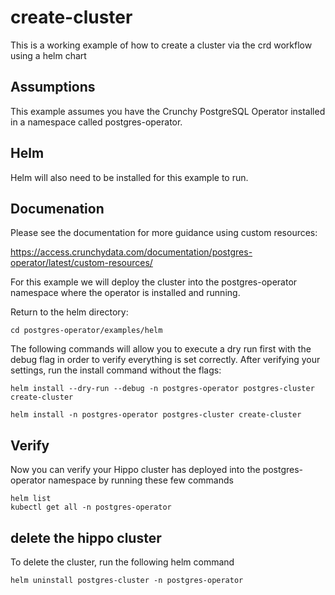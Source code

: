 # create-cluster

This is a working example of how to create a cluster via the crd workflow
using a helm chart

## Assumptions
This example assumes you have the Crunchy PostgreSQL Operator installed
in a namespace called postgres-operator.  

## Helm
Helm will also need to be installed for this example to run.

## Documenation
Please see the documentation for more guidance using custom resources:

https://access.crunchydata.com/documentation/postgres-operator/latest/custom-resources/



For this example we will deploy the cluster into the 
postgres-operator namespace where the operator is installed 
and running.

Return to the helm directory: 
```
cd postgres-operator/examples/helm
```

The following commands will allow you to execute a dry run first with the debug flag
in order to verify everything is set correctly. After verifying your settings, run the install 
command without the flags:
```
helm install --dry-run --debug -n postgres-operator postgres-cluster create-cluster

helm install -n postgres-operator postgres-cluster create-cluster
```
## Verify
Now you can verify your Hippo cluster has deployed into the postgres-operator
namespace by running these few commands

```
helm list
kubectl get all -n postgres-operator
```

## delete the hippo cluster
To delete the cluster, run the following helm command

```
helm uninstall postgres-cluster -n postgres-operator
```
